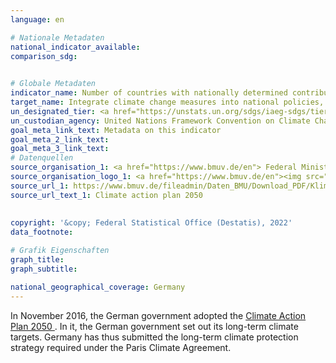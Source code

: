 ```yaml
---
language: en    

# Nationale Metadaten    
national_indicator_available:     
comparison_sdg:     
    

# Globale Metadaten    
indicator_name: Number of countries with nationally determined contributions, long-term strategies, national adaptation plans and adaptation communications, as reported to the secretariat of the United Nations Framework Convention on Climate Change    
target_name: Integrate climate change measures into national policies, strategies and planning    
un_designated_tier: <a href="https://unstats.un.org/sdgs/iaeg-sdgs/tier-classification/" title="Click here for more information on the UN tier classification."  target="_blank">Tier II</a>    
un_custodian_agency: United Nations Framework Convention on Climate Change (UNFCCC)    
goal_meta_link_text: Metadata on this indicator    
goal_meta_2_link_text:     
goal_meta_3_link_text:         
# Datenquellen
source_organisation_1: <a href="https://www.bmuv.de/en"> Federal Ministry for the Environment, Nature Conservation, Nuclear Safety and Consumer Protection </a>
source_organisation_logo_1: <a href="https://www.bmuv.de/en"><img src="https://g205sdgs.github.io/sdg-indicators/public/OrgImgEn/bmuv.png" alt="Logo bmuv" style="height:60px; width:148px"/></a>
source_url_1: https://www.bmuv.de/fileadmin/Daten_BMU/Download_PDF/Klimaschutz/klimaschutzplan_2050_kurzf_en_bf.pdf
source_url_text_1: Climate action plan 2050
    
    
copyright: '&copy; Federal Statistical Office (Destatis), 2022'    
data_footnote:     

# Grafik Eigenschaften    
graph_title: 
graph_subtitle:     

national_geographical_coverage: Germany    
---
```



In November 2016, the German government adopted the <a href="https://www.bmu.de/en/topics/climate-energy/climate/national-climate-policy/greenhouse-gas-neutral-germany-2050/" >Climate Action Plan 2050 </a>. In it, the German government set out its long-term climate targets. Germany has thus submitted the long-term climate protection strategy required under the Paris Climate Agreement.